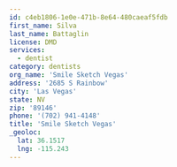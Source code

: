 ```yaml
---
id: c4eb1806-1e0e-471b-8e64-480caeaf5fdb
first_name: Silva
last_name: Battaglin
license: DMD
services:
  - dentist
category: dentists
org_name: 'Smile Sketch Vegas'
address: '2685 S Rainbow'
city: 'Las Vegas'
state: NV
zip: '89146'
phone: '(702) 941-4148'
title: 'Smile Sketch Vegas'
_geoloc:
  lat: 36.1517
  lng: -115.243
---
```

